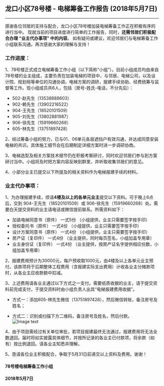## 龙口小区78号楼 - 电梯筹备工作报告 (2018年5月7日)
---
感谢各位邻居的支持与配合，龙口小区78号楼加装电梯筹备工作正在积极有序的进行当中。
现就当前的项目进度进行简单的工作报告，同时，**还需邻居们积极配合办理 “业主代办事项” 中的内容**。
如有疑问或建议，欢迎邻居们与电梯筹备工作小组联系沟通。再次感谢大家的理解与支持！


### 工作进度：

1、78号楼正式成立电梯筹备工作小组（以下简称“小组”）。目前小组成员均由来自78号楼的业主组成，主要负责在加装电梯的项目中，与邻居、电梯公司，以及设计院、规划局等单位的沟通协调，电梯方案的调研，报建手续协助、经费统筹与监督等工作。现小组成员共6人，包括（房号-姓氏-电话，不分先后）：

* 502-赵先生（13538888603）
* 902-赖先生（13902216522）
* 904-王先生（18520101509）
* 905-刘先生（13802881987）
* 906-徐先生（15919660268）
* 605-林先生（13751897428）

2、经过筹备小组的努力，已与01、06单元各层遮挡户有效沟通，并达成同意安装电梯的共识。具体施工细节会在后期制定详细方案时进一步调研协商。

3、电梯选型及相关方案技术细节仍在积极考察研讨，同时欢迎邻居们参与到方案研讨当中。小组将及时把方案内容反映到群里，并听取收集邻居们的意见。

4、小部分业主已提交以下所提及的相关资料作为电梯报建手续的材料。


### 业主代办事项：

1、为办理报建手续，烦请**4楼及以上的各单元业主**提交以下资料。可于晚上6点后，交到 904-王先生（18520101509）或 906-徐先生（15919660268）处。需要白天提交资料的业主请电话或微信提前联系。所需资料如下：

* 加装电梯同意书（原件）	一式5份	（小组提供，业主只需要签字按手印）
* 授权委托书（原件）		一式4份	（小组提供，业主只需要签字按手印）	
* 设计方案同意书（原件）	一式4份	（小组提供，业主只需要签字按手印）
* 房产证（复印件）			一式4份	（业主提供，同时每页签名，小组加盖专用章）
* 业主身份证（复印件）		一式4份	（业主提供，按房产证名字提供相应份数，小组加盖专用章）

2、报建费用预计为30000元，每户预收取1000元，由4楼及以上各单元业主预付。该款项将于后期整体工程费用（含报建实际支出费用）计收各业主分摊款项时，从各业主应收款额中扣减。

3、上述费用请各业主通过以下方式之一支付。需要纸质收据的业主，请于提交资料前完成支付，于提交资料时由小组负责人出具“电梯报建费用收据”。

* 方式一：添加605-林先生微信（13751897428），然后微信转账，备注房号及姓名；

* 方式二：识别或扫描下方二维码，备注房号及姓名，然后付款。
![Image text](https://lkx78.github.io/pekkle_1000.jpg)

4、由于项目需经过有关单位审批，若项目报建最终无法通过，报建费用将无法全数退回。届时将如实披露具体细节，并按所记录的各业主已付款项，将余款（如有）按比例退回。请各业主知悉并理解。

5、恳请各位业主积极配合，争取于5月31日前递交以上资料及费用。谢谢！


#### 78号楼电梯筹备工作小组
#### 2018年5月7日

